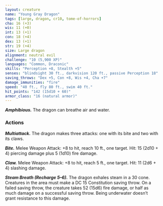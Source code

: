 ```yaml
---
layout: creature
name: "Young Gray Dragon"
tags: [large, dragon, cr10, tome-of-horrors]
cha: 16 (+3)
wis: 11 (+0)
int: 13 (+1)
con: 18 (+4)
dex: 13 (+1)
str: 19 (+4)
size: Large dragon
alignment: neutral evil
challenge: "10 (5,900 XP)"
languages: "Common, Draconic"
skills: "Perception +8, Stealth +5"
senses: "blindsight 30 ft., darkvision 120 ft., passive Perception 18"
saving_throws: "Dex +5, Con +8, Wis +4, Cha +7"
damage_immunities: "fire"
speed: "40 ft., fly 80 ft., swim 40 ft."
hit_points: "142 (15d10 + 60)"
armor_class: "16 (natural armor)"
---
```


***Amphibious.*** The dragon can breathe air and water.

### Actions

***Multiattack.*** The dragon makes three attacks: one with its bite and two
with its claws.

***Bite.*** Melee Weapon Attack: +8 to hit, reach 10 ft., one target. Hit: 15
(2d10 + 4) piercing damage plus 5 (1d10) fire damage.

***Claw.*** Melee Weapon Attack: +8 to hit, reach 5 ft., one target. Hit: 11
(2d6 + 4) slashing damage.

***Steam Breath (Recharge 5–6).*** The dragon exhales steam in a 30 cone.
Creatures in the area must make a DC 15 Constitution saving throw. On
a failed saving throw, the creature takes 52 (15d6) fire damage, or half as
much damage on a successful saving throw. Being underwater doesn’t
grant resistance to this damage.
